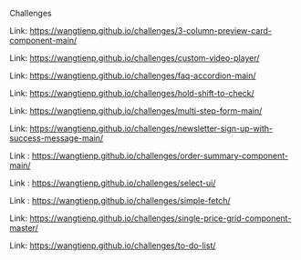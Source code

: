 Challenges

Link: https://wangtienp.github.io/challenges/3-column-preview-card-component-main/

Link: https://wangtienp.github.io/challenges/custom-video-player/

Link: https://wangtienp.github.io/challenges/faq-accordion-main/

Link: https://wangtienp.github.io/challenges/hold-shift-to-check/

Link: https://wangtienp.github.io/challenges/multi-step-form-main/

Link: https://wangtienp.github.io/challenges/newsletter-sign-up-with-success-message-main/

Link : https://wangtienp.github.io/challenges/order-summary-component-main/

Link : https://wangtienp.github.io/challenges/select-ui/

Link : https://wangtienp.github.io/challenges/simple-fetch/

Link: https://wangtienp.github.io/challenges/single-price-grid-component-master/

Link: https://wangtienp.github.io/challenges/to-do-list/




